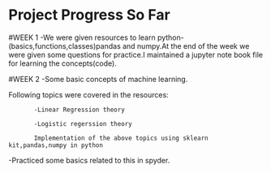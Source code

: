 # Project Progress So Far

#WEEK 1
-We were given resources to learn python-(basics,functions,classes)pandas and numpy.At the end of the week we were given some questions for practice.I maintained a jupyter note book file for learning the concepts(code).


#WEEK 2
-Some basic concepts of machine learning.

Following topics were covered in the resources:

           -Linear Regression theory
           
           -Logistic regerssion theory
           
           Implementation of the above topics using sklearn kit,pandas,numpy in python
           
-Practiced some basics related to this in spyder.           
           
           
